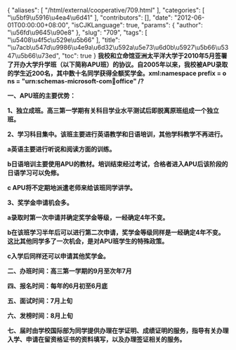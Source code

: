 {
    "aliases": [
        "/html/external/cooperative/709.html"
    ],
    "categories": [
        "\u5bf9\u5916\u4ea4\u6d41"
    ],
    "contributors": [],
    "date": "2012-06-01T00:00:00+08:00",
    "isCJKLanguage": true,
    "params": {
        "author": "\u56fd\u9645\u90e8"
    },
    "slug": "709",
    "tags": [
        "\u5408\u4f5c\u529e\u5b66"
    ],
    "title": "\u7acb\u547d\u9986\u4e9a\u6d32\u592a\u5e73\u6d0b\u5927\u5b66\u5347\u5b66\u73ed",
    "toc": true
}
**我校和立命馆亚洲太平洋大学于2010年5月签署了开办大学升学班（以下简称APU班）的协议。自2005年以来，我校被APU录取的学生近200名，其中数十名同学获得全额奖学金。xml:namespace prefix = o ns = "urn:schemas-microsoft-com:office:office" /?**

**一、APU班的主要优势：**

**1、独立成班。高三第一学期有关科目学业水平测试后即脱离原班组成一个独立班。**

**2、学习科目集中。该班主要进行英语教学和日语培训，其他学科教学不再进行。** 

**a英语主要进行听说和阅读方面的训练。**

**b日语培训主要使用APU的教材。培训结束经过考试，合格者进入APU后该阶段的日语学习可以免修。**

**c APU将不定期地派遣老师来给该班同学讲学。**

**3、奖学金申请机会多。**

**a录取时第一次申请并确定奖学金等级，一经确定4年不变。**

**b在该班学习半年后可以进行第二次申请，奖学金等级同样是一经确定4年不变。这比其他同学多了一次机会，是对APU班学生的特殊政策。**

**c入学后同样还可以申请其他奖学金。**

**二、办班时间：高三第一学期的9月至次年7月**

**四、报名时间：每年的6月初至6月底**

**五、面试时间：7月上旬**

**六、发榜时间：8月上旬**

**七、届时由学校国际部为同学提供办理在学证明、成绩证明的服务，指导有关办理入学、申请在留资格证书的资料填写，以及办理签证相关的服务。**

